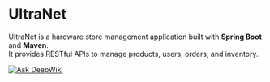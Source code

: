 # UltraNet
UltraNet is a hardware store management application built with **Spring Boot** and **Maven**.  
It provides RESTful APIs to manage products, users, orders, and inventory.

[![Ask DeepWiki](https://deepwiki.com/badge.svg)](https://app.devin.ai/wiki/Andreyszn/UltraNet)

